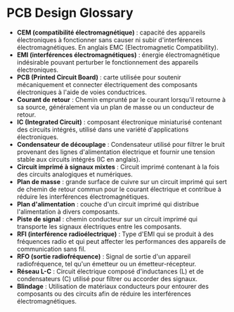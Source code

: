 # PCB Design Glossary

- **CEM (compatibilité électromagnétique)** : capacité des appareils électroniques à fonctionner sans causer ni subir d'interférences électromagnétiques. En anglais EMC (Electromagnetic Compatibility).
- **EMI (interférences électromagnétiques)** : énergie électromagnétique indésirable pouvant perturber
le fonctionnement des appareils électroniques.
- **PCB (Printed Circuit Board)** : carte utilisée pour soutenir mécaniquement et connecter électriquement des composants électroniques à l'aide de voies conductrices.
- **Courant de retour** : Chemin emprunté par le courant lorsqu'il retourne à sa source, généralement via un plan de masse ou un conducteur de retour.
- **IC (Integrated Circuit)** : composant électronique miniaturisé contenant des circuits intégrés, utilisé dans une variété d'applications électroniques.
- **Condensateur de découplage** : Condensateur utilisé pour filtrer le bruit provenant des lignes d'alimentation électrique et fournir une tension stable aux circuits intégrés (IC en anglais).
- **Circuit imprimé à signaux mixtes** : Circuit imprimé contenant à la fois des circuits analogiques et numériques.
- **Plan de masse** : grande surface de cuivre sur un circuit imprimé qui sert de chemin de retour commun pour le courant électrique et contribue à réduire les interférences électromagnétiques.
- **Plan d'alimentation** : couche d'un circuit imprimé qui distribue l'alimentation à divers composants.
- **Piste de signal** : chemin conducteur sur un circuit imprimé qui transporte les signaux électriques entre les composants.
- **RFI (interférence radioélectrique)** : Type d'EMI qui se produit à des fréquences radio et qui peut affecter les performances des appareils de communication sans fil.
- **RFO (sortie radiofréquence)** : Signal de sortie d'un appareil radiofréquence, tel qu'un émetteur ou un émetteur-récepteur.
- **Réseau L-C** : Circuit électrique composé d'inductances (L) et de condensateurs (C) utilisé pour filtrer ou accorder des signaux.
- **Blindage** : Utilisation de matériaux conducteurs pour entourer des composants ou des circuits afin de réduire les interférences électromagnétiques.
